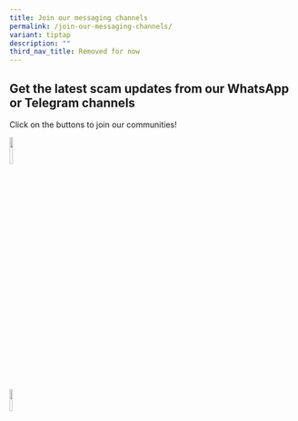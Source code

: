 ```yaml
---
title: Join our messaging channels
permalink: /join-our-messaging-channels/
variant: tiptap
description: ""
third_nav_title: Removed for now
---
```

<h2><strong>Get the latest scam updates from our WhatsApp or Telegram channels</strong></h2>
<p>Click on the buttons to join our communities!</p><a class="isomer-image-wrapper" href="https://whatsapp.com/channel/0029Va4imcoCRs1thRkcGg1b"><img style="width: 11%;" height="auto" width="100%" alt="" src="/images/whatsapp.svg"></a>
<p></p>
<p></p><a class="isomer-image-wrapper" href="https://t.me/ncpcscamalert"><img style="width: 10%;" height="auto" width="100%" alt="" src="/images/telegram.png"></a>
<p></p>